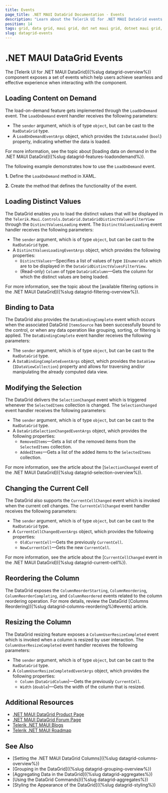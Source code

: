 ```yaml
---
title: Events
page_title: .NET MAUI DataGrid Documentation - Events
description: "Learn about the Telerik UI for .NET MAUI DataGrid events and how to achieve various scenarios upon user interaction such as loading content on demand, binding to data, modifying group collections, and more."
position: 14
tags: grid, data grid, maui grid, dot net maui grid, dotnet maui grid, events
slug: datagrid-events
---
```


# .NET MAUI DataGrid Events

The [Telerik UI for .NET MAUI DataGrid]({%slug datagrid-overview%}) component exposes a set of events which help users achieve seamless and effective experience when interacting with the component.

## Loading Content on Demand

The load-on-demand feature gets implemented through the `LoadOnDemand` event. The `LoadOnDemand` event handler receives the following parameters:
* The `sender` argument, which is of type `object`, but can be cast to the `RadDataGrid` type.
* A `LoadOnDemandEventArgs` object, which provides the `IsDataLoaded` (`bool`) property, indicating whether the data is loaded.

For more information, see the topic about [loading data on demand in the .NET MAUI DataGrid]({%slug datagrid-features-loadondemand%}).

The following example demonstrates how to use the `LoadOnDemand` event.

**1.** Define the `LoadOnDemand` method in XAML.

<snippet id ='datagrid-loadondemand-event-xaml'/>

**2.** Create the method that defines the functionality of the event.

<snippet id='datagrid-loadondemand-event-csharp'/>

## Loading Distinct Values

The DataGrid enables you to load the distinct values that will be displayed in the `Telerik.Maui.Controls.DataGrid.DataGridDistinctValuesFilterView` through the `DistinctValuesLoading` event. The `DistinctValuesLoading` event handler receives the following parameters:

* The `sender` argument, which is of type `object`, but can be cast to the `RadDataGrid` type.
* A `DistinctValuesLoadingEventArgs` object, which provides the following properties:
	- `DistinctValues`&mdash;Specifies a list of values of type `IEnumerable` which are to be displayed in the `DataGridDistinctValuesFilterView`.
	- (Read-only) `Column` of type `DataGridColumn`&mdash;Gets the column for which the distinct values are being loaded.

For more information, see the topic about the [available filtering options in the .NET MAUI DataGrid]({%slug datagrid-filtering-overview%}).

## Binding to Data

The DataGrid also provides the `DataBindingComplete` event which occurs when the associated DataGrid `ItemsSource` has been successfully bound to the control, or when any data operation like grouping, sorting, or filtering is applied. The `DataBindingComplete` event handler receives the following parameters:

* The `sender` argument, which is of type `object`, but can be cast to the `RadDataGrid` type.
* A `DataBindingCompleteEventArgs` object, which provides the `DataView` (`IDataViewCollection`) property and allows for traversing and/or manipulating the already computed data view.

## Modifying the Selection

The DataGrid delivers the `SelectionChanged` event which is triggered whenever the `SelectedItems` collection is changed. The `SelectionChanged` event handler receives the following parameters:
* The `sender` argument, which is of type `object`, but can be cast to the `RadDataGrid` type.
* A `DataGridSelectionChangedEventArgs` object, which provides the following properties:
	- `RemovedItems`&mdash;Gets a list of the removed items from the `SelectedItems` collection.
	- `AddedItems`&mdash;Gets a list of the added items to the `SelectedItems` collection.

For more information, see the article about the [`SelectionChanged` event of the .NET MAUI DataGrid]({%slug datagrid-selection-overview%}).

## Changing the Current Cell

The DataGrid also supports the `CurrentCellChanged` event which is invoked when the current cell changes. The `CurrentCellChanged` event handler receives the following parameters:

* The `sender` argument, which is of type `object`, but can be cast to the `RadDataGrid` type.
* A `CurrentCellChangedEventArgs` object, which provides the following properties:
	- `OldCurrentCell`&mdash;Gets the previously `CurrentCell`.
	- `NewCurrentCell`&mdash;Gets the new `CurrentCell`.

For more information, see the article about the [`CurrentCellChanged` event in the .NET MAUI DataGrid]({%slug datagrid-current-cell%}).

## Reordering the Column

The DataGrid exposes the `ColumnReorderStarting`, `ColumnReordering`, `ColumnReorderCompleting`, and `ColumnReordered` events related to the column reordering operation. For more details, review the DataGrid [Columns Reordering]({%slug datagrid-columns-reordering%}#events) article. 

## Resizing the Column

The DataGrid resizing feature exposes a `ColumnUserResizeCompleted` event which is invoked when a column is resized by user interaction. The `ColumnUserResizeCompleted` event handler receives the following parameters:
* The `sender` argument, which is of type `object`, but can be cast to the `RadDataGrid` type.
* A `ColumnUserResizeCompletedEventArgs` object, which provides the following properties:
	- `Column` (`DataGridColumn`)&mdash;Gets the previously `CurrentCell`.
	- `Width` (`double`)&mdash;Gets the width of the column that is resized.

## Additional Resources

- [.NET MAUI DataGrid Product Page](https://www.telerik.com/maui-ui/datagrid)
- [.NET MAUI DataGrid Forum Page](https://www.telerik.com/forums/maui?tagId=1801)
- [Telerik .NET MAUI Blogs](https://www.telerik.com/blogs/mobile-net-maui)
- [Telerik .NET MAUI Roadmap](https://www.telerik.com/support/whats-new/maui-ui/roadmap)

## See Also

- [Setting the .NET MAUI DataGrid Columns]({%slug datagrid-columns-overview%})
- [Grouping in the DataGrid]({%slug datagrid-grouping-overview%})
- [Aggregating Data in the DataGrid]({%slug datagrid-aggregates%})
- [Using the DataGrid Commands]({%slug datagrid-aggregates%})
- [Styling the Appearance of the DataGrid]({%slug datagrid-styling%})


